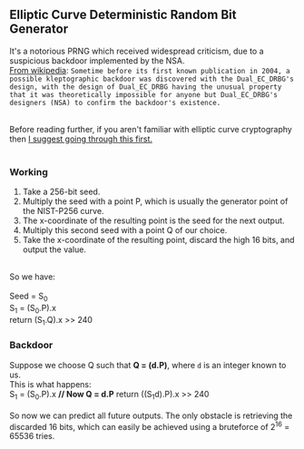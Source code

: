 ## Elliptic Curve Deterministic Random Bit Generator
It's a notorious PRNG which received widespread criticism, due to a suspicious backdoor implemented by the NSA. <br>
[From wikipedia](https://en.wikipedia.org/wiki/Dual_EC_DRBG): `Sometime before its first known publication in 2004, a possible kleptographic backdoor was discovered with the Dual_EC_DRBG's design, with the design of Dual_EC_DRBG having the unusual property that it was theoretically impossible for anyone but Dual_EC_DRBG's designers (NSA) to confirm the backdoor's existence.`<br><br>

Before reading further, if you aren't familiar with elliptic curve cryptography then [I suggest going through this first.](https://github.com/Nightshade999/Elliptic-Curve-Cryptography)<br><br>

### Working
1) Take a 256-bit seed.<br>
2) Multiply the seed with a point P, which is usually the generator point of the NIST-P256 curve. <br>
3) The x-coordinate of the resulting point is the seed for the next output. <br>
4) Multiply this second seed with a point Q of our choice. <br>
5) Take the x-coordinate of the resulting point, discard the high 16 bits, and output the value. <br>
<br>
So we have:<br><br>
Seed = S<sub>0</sub> <br>
S<sub>1</sub> = (S<sub>0</sub>.P).x <br>
return (S<sub>1</sub>.Q).x >> 240 <br>

### Backdoor
Suppose we choose Q such that **Q = (d.P)**, where `d` is an integer known to us.<br>
This is what happens:<br>
S<sub>1</sub> = (S<sub>0</sub>.P).x
**// Now Q = d.P**
return ((S<sub>1</sub>d).P).x >> 240 <br>
<br>
So now we can predict all future outputs. The only obstacle is retrieving the discarded 16 bits, which can easily be achieved using a bruteforce of 2<sup>16</sup> = 65536 tries.





